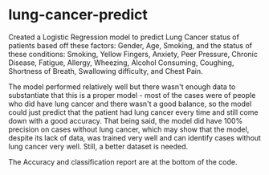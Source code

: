 # lung-cancer-predict
Created a Logistic Regression model to predict Lung Cancer status of patients based off these factors: Gender, Age, Smoking, and the status of these conditions: Smoking, Yellow Fingers, Anxiety, Peer Pressure, Chronic Disease, Fatigue, Allergy, Wheezing, Alcohol Consuming, Coughing, Shortness of Breath, Swallowing difficulty, and Chest Pain. 

The model performed relatively well but there wasn't enough data to substantiate that this is a proper model - most of the cases were of people who did have lung cancer and there wasn't a good balance, so the model could just predict that the patient had lung cancer every time and still come down with a good accuracy. That being said, the model did have 100% precision on cases without lung cancer, which  may show that the model, despite its lack of data, was trained very well and can identify cases without lung cancer very well. Still, a better dataset is needed.

The Accuracy and classification report are at the bottom of the code. 
